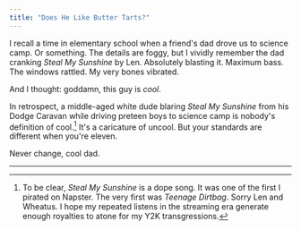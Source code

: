 ```yaml
---
title: "Does He Like Butter Tarts?"
---
```


I recall a time in elementary school when a friend's dad drove us to science camp. Or something. The details are foggy, but I vividly remember the dad cranking *Steal My Sunshine* by Len. Absolutely blasting it. Maximum bass. The windows rattled. My very bones vibrated.

And I thought: goddamn, this guy is *cool*.

In retrospect, a middle-aged white dude blaring *Steal My Sunshine* from his Dodge Caravan while driving preteen boys to science camp is nobody's definition of cool.[^1] It's a caricature of uncool. But your standards are different when you're eleven.

Never change, cool dad.

---

[^1]: To be clear, *Steal My Sunshine* is a dope song. It was one of the first I pirated on Napster. The very first was *Teenage Dirtbag*. Sorry Len and Wheatus. I hope my repeated listens in the streaming era generate enough royalties to atone for my Y2K transgressions.

